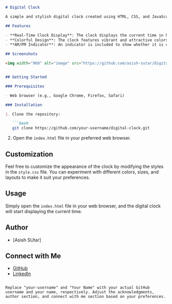 ```markdown
# Digital Clock

A simple and stylish digital clock created using HTML, CSS, and JavaScript.

## Features

- **Real-Time Clock Display**: The clock displays the current time in hours, minutes, and seconds.
- **Colorful Design**: The clock features vibrant and attractive colors to enhance the user experience.
- **AM/PM Indicator**: An indicator is included to show whether it is currently AM or PM.

## Screenshots

<img width="960" alt="image" src="https://github.com/asish-sutar/Digital-Clock-Using-Javascript/assets/114928367/0bd3bcc1-3b4d-498b-bd93-8b4b7e3f7429">


## Getting Started

### Prerequisites

- Web browser (e.g., Google Chrome, Firefox, Safari)

### Installation

1. Clone the repository:

   ```bash
   git clone https://github.com/your-username/digital-clock.git
   ```

2. Open the `index.html` file in your preferred web browser.

## Customization

Feel free to customize the appearance of the clock by modifying the styles in the `style.css` file. You can experiment with different colors, sizes, and layouts to make it suit your preferences.

## Usage

Simply open the `index.html` file in your web browser, and the digital clock will start displaying the current time.


## Author

- [Asish SUtar]

## Connect with Me

- [GitHub](https://github.com/asish-sutar)
- [LinkedIn](https://www.linkedin.com/in/asish-sutar-546804193/)
```

Replace "your-username" and "Your Name" with your actual GitHub username and your name, respectively. Adjust the acknowledgments, author section, and connect with me section based on your preferences.
